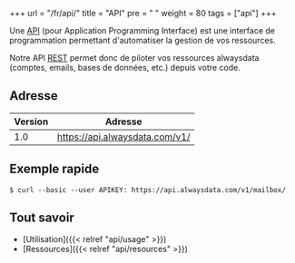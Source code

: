+++
url = "/fr/api/"
title = "API"
pre = "<i class='fas fa-fw fa-plug'></i> "
weight = 80
tags = ["api"]
+++

Une [API](https://fr.wikipedia.org/wiki/Interface_de_programmation) (pour Application
Programming Interface) est une interface de programmation permettant d'automatiser
la gestion de vos ressources.

Notre API [REST](https://fr.wikipedia.org/wiki/Representational_State_Transfer)
permet donc de piloter vos ressources alwaysdata (comptes, emails, bases de données,
etc.) depuis votre code.

## Adresse

| Version   | Adresse                           |
|-----------|-----------------------------------|
| 1.0       | https://api.alwaysdata.com/v1/    |

## Exemple rapide

```
$ curl --basic --user APIKEY: https://api.alwaysdata.com/v1/mailbox/
```

## Tout savoir

  * [Utilisation]({{< relref "api/usage" >}})
  * [Ressources]({{< relref "api/resources" >}})
